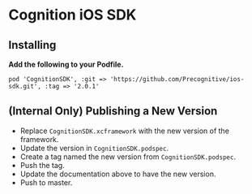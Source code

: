 # Cognition iOS SDK

## Installing

**Add the following to your Podfile.**

`pod 'CognitionSDK', :git => 'https://github.com/Precognitive/ios-sdk.git', :tag => '2.0.1'`


## (Internal Only) Publishing a New Version
 * Replace `CognitionSDK.xcframework` with the new version of the framework.
 * Update the version in `CognitionSDK.podspec`.
 * Create a tag named the new version from `CognitionSDK.podspec`.
 * Push the tag.
 * Update the documentation above to have the new version.
 * Push to master.